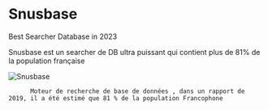 # Snusbase
Best Searcher Database in 2023

Snusbase est un searcher de DB ultra puissant qui contient plus de 81% de la population française

![Snusbase](https://github.com/discordToolsFR/Snusbase/assets/153363674/070db38e-a05d-4485-9280-b98cffae7db4)



          Moteur de recherche de base de données , dans un rapport de 2019, il a été estimé que 81 % de la population Francophone 
